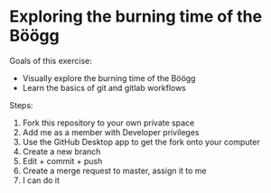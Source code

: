 # Exploring the burning time of the Böögg

Goals of this exercise: 

- Visually explore the burning time of the Böögg
- Learn the basics of git and gitlab workflows

Steps:

1. Fork this repository to your own private space
2. Add me as a member with Developer privileges
3. Use the GitHub Desktop app to get the fork onto your computer
4. Create a new branch
5. Edit + commit + push
6. Create a merge request to master, assign it to me
7. I can do it


